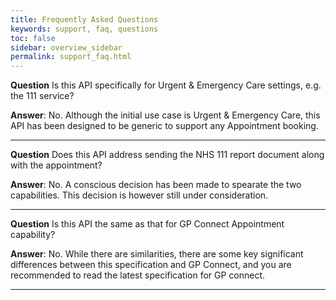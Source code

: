 ```yaml
---
title: Frequently Asked Questions
keywords: support, faq, questions
toc: false
sidebar: overview_sidebar
permalink: support_faq.html
---
```


**Question** Is this API specifically for Urgent & Emergency Care settings, e.g. the 111 service?

**Answer**: No. Although the initial use case is Urgent & Emergency Care, this API has been designed to be generic to support any Appointment booking.

___

**Question** Does this API address sending the NHS 111 report document along with the appointment?

**Answer**: No. A conscious decision has been made to spearate the two capabilities. This decision is however still under consideration.

___

**Question** Is this API the same as that for GP Connect Appointment capability?

**Answer**: No. While there are similarities, there are some key significant differences between this specification and GP Connect, and you are recommended to read the latest specification for GP connect.

___